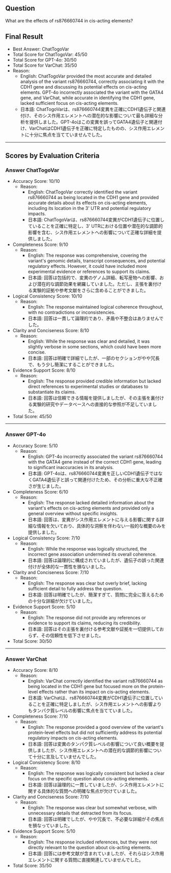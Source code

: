 ## Question

What are the effects of rs876660744 in cis-acting elements?

## Final Result

- Best Answer: ChatTogoVar
- Total Score for ChatTogoVar: 45/50
- Total Score for GPT-4o: 30/50
- Total Score for VarChat: 35/50
- Reason:
  - English: ChatTogoVar provided the most accurate and detailed analysis of the variant rs876660744, correctly associating it with the CDH1 gene and discussing its potential effects on cis-acting elements. GPT-4o incorrectly associated the variant with the GATA4 gene, and VarChat, while accurate in identifying the CDH1 gene, lacked sufficient focus on cis-acting elements.
  - 日本語: ChatTogoVarは、rs876660744変異を正確にCDH1遺伝子と関連付け、そのシス作用エレメントへの潜在的な影響について最も詳細な分析を提供しました。GPT-4oはこの変異を誤ってGATA4遺伝子と関連付け、VarChatはCDH1遺伝子を正確に特定したものの、シス作用エレメントに十分に焦点を当てていませんでした。

---

## Scores by Evaluation Criteria

### Answer ChatTogoVar
- Accuracy Score: 10/10
  - Reason: 
    - English: ChatTogoVar correctly identified the variant rs876660744 as being located in the CDH1 gene and provided accurate details about its effects on cis-acting elements, including its location in the 3' UTR and potential regulatory impacts.
    - 日本語: ChatTogoVarは、rs876660744変異がCDH1遺伝子に位置していることを正確に特定し、3' UTRにおける位置や潜在的な調節的影響を含む、シス作用エレメントへの影響について正確な詳細を提供しました。
- Completeness Score: 9/10
  - Reason: 
    - English: The response was comprehensive, covering the variant's genomic details, transcript consequences, and potential regulatory effects. However, it could have included more experimental evidence or references to support its claims.
    - 日本語: 回答は包括的で、変異のゲノム詳細、転写産物への影響、および潜在的な調節効果を網羅していました。ただし、主張を裏付ける実験的証拠や参考文献をさらに含めることができました。
- Logical Consistency Score: 10/10
  - Reason: 
    - English: The response maintained logical coherence throughout, with no contradictions or inconsistencies.
    - 日本語: 回答は一貫して論理的であり、矛盾や不整合はありませんでした。
- Clarity and Conciseness Score: 8/10
  - Reason: 
    - English: While the response was clear and detailed, it was slightly verbose in some sections, which could have been more concise.
    - 日本語: 回答は明確で詳細でしたが、一部のセクションがやや冗長で、もう少し簡潔にすることができました。
- Evidence Support Score: 8/10
  - Reason: 
    - English: The response provided credible information but lacked direct references to experimental studies or databases to substantiate its claims.
    - 日本語: 回答は信頼できる情報を提供しましたが、その主張を裏付ける実験的研究やデータベースへの直接的な参照が不足していました。
- Total Score: 45/50

---

### Answer GPT-4o
- Accuracy Score: 5/10
  - Reason: 
    - English: GPT-4o incorrectly associated the variant rs876660744 with the GATA4 gene instead of the correct CDH1 gene, leading to significant inaccuracies in its analysis.
    - 日本語: GPT-4oは、rs876660744変異を正しいCDH1遺伝子ではなくGATA4遺伝子と誤って関連付けたため、その分析に重大な不正確さが生じました。
- Completeness Score: 6/10
  - Reason: 
    - English: The response lacked detailed information about the variant's effects on cis-acting elements and provided only a general overview without specific insights.
    - 日本語: 回答は、変異がシス作用エレメントに与える影響に関する詳細な情報を欠いており、具体的な洞察を伴わない一般的な概要のみを提供しました。
- Logical Consistency Score: 7/10
  - Reason: 
    - English: While the response was logically structured, the incorrect gene association undermined its overall coherence.
    - 日本語: 回答は論理的に構成されていましたが、遺伝子の誤った関連付けが全体的な一貫性を損ないました。
- Clarity and Conciseness Score: 7/10
  - Reason: 
    - English: The response was clear but overly brief, lacking sufficient detail to fully address the question.
    - 日本語: 回答は明確でしたが、簡潔すぎて、質問に完全に答えるための十分な詳細が欠けていました。
- Evidence Support Score: 5/10
  - Reason: 
    - English: The response did not provide any references or evidence to support its claims, reducing its credibility.
    - 日本語: 回答はその主張を裏付ける参考文献や証拠を一切提供しておらず、その信頼性を低下させました。
- Total Score: 30/50

---

### Answer VarChat
- Accuracy Score: 8/10
  - Reason: 
    - English: VarChat correctly identified the variant rs876660744 as being located in the CDH1 gene but focused more on the protein-level effects rather than its impact on cis-acting elements.
    - 日本語: VarChatは、rs876660744変異がCDH1遺伝子に位置していることを正確に特定しましたが、シス作用エレメントへの影響よりもタンパク質レベルの影響に焦点を当てていました。
- Completeness Score: 7/10
  - Reason: 
    - English: The response provided a good overview of the variant's protein-level effects but did not sufficiently address its potential regulatory impacts on cis-acting elements.
    - 日本語: 回答は変異のタンパク質レベルの影響について良い概要を提供しましたが、シス作用エレメントへの潜在的な調節的影響について十分に言及していませんでした。
- Logical Consistency Score: 8/10
  - Reason: 
    - English: The response was logically consistent but lacked a clear focus on the specific question about cis-acting elements.
    - 日本語: 回答は論理的に一貫していましたが、シス作用エレメントに関する具体的な質問への明確な焦点が欠けていました。
- Clarity and Conciseness Score: 7/10
  - Reason: 
    - English: The response was clear but somewhat verbose, with unnecessary details that detracted from its focus.
    - 日本語: 回答は明確でしたが、やや冗長で、不必要な詳細がその焦点を損なっていました。
- Evidence Support Score: 5/10
  - Reason: 
    - English: The response included references, but they were not directly relevant to the question about cis-acting elements.
    - 日本語: 回答には参考文献が含まれていましたが、それらはシス作用エレメントに関する質問に直接関連していませんでした。
- Total Score: 35/50